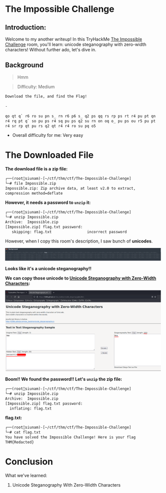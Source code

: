 # The Impossible Challenge

## Introduction:

Welcome to my another writeup! In this TryHackMe [The Impossible Challenge](https://tryhackme.com/room/theimpossiblechallenge) room, you'll learn: unicode steganography with zero-width characters! Without further ado, let's dive in.

## Background

> ‌‌‌‌‍﻿‌‌Hmm‌‌‌‌‍‬‌‍‌‌‌‌‍﻿‌﻿‌‌‌‌‍﻿‌﻿‌‌‌‌‍﻿‍﻿‌‌‌‌‍‬﻿﻿‌‌‌‌‍﻿‌‬‌‌‌‌‍‬‍‌‌‌‌‌‌‬‌‌‌‌‌‌‍‬‬‍‌‌‌‌‍﻿‌﻿‌‌‌‌‌‬‌‌‌‌‌‌‍‬‬‌‌‌‌‌‍‬‌‍‌‌‌‌‍‬‬‌‌‌‌‌‍‬‌‍‌‌‌‌‍‬‍‍‌‌‌‌‍﻿‬‬‌‌‌‌‍﻿‌‌‌‌‌‌‍﻿‬‬

> Difficulty: Medium

```
Download the file, and find the Flag!

-

qo qt q` r6 ro su pn s_ rn r6 p6 s_ q2 ps qq rs rp ps rt r4 pu pt qn r4 rq pt q` so pu ps r4 sq pu ps q2 su rn on oq o_ pu ps ou r5 pu pt r4 sr rp qt pu rs q2 qt r4 r4 ro su pq o5
```

- Overall difficulty for me: Very easy

# The Downloaded File

**The download file is a zip file:**
```
┌──(root🌸siunam)-[~/ctf/thm/ctf/The-Impossible-Challenge]
└─# file Impossible.zip  
Impossible.zip: Zip archive data, at least v2.0 to extract, compression method=deflate
```

**However, it needs a password to `unzip` it:**
```
┌──(root🌸siunam)-[~/ctf/thm/ctf/The-Impossible-Challenge]
└─# unzip Impossible.zip 
Archive:  Impossible.zip
[Impossible.zip] flag.txt password: 
   skipping: flag.txt                incorrect password
```

However, when I copy this room's description, I saw bunch of **unicodes**.

![](https://github.com/siunam321/CTF-Writeups/blob/main/TryHackMe/The-Impossible-Challenge/images/a1.png)

**Looks like it's a unicode steganography!!**

**We can copy those unicode to [Unicode Steganography with Zero-Width Characters](https://330k.github.io/misc_tools/unicode_steganography.html):**

![](https://github.com/siunam321/CTF-Writeups/blob/main/TryHackMe/The-Impossible-Challenge/images/a2.png)

**Boom!! We found the password!! Let's `unzip` the zip file:**
```
┌──(root🌸siunam)-[~/ctf/thm/ctf/The-Impossible-Challenge]
└─# unzip Impossible.zip 
Archive:  Impossible.zip
[Impossible.zip] flag.txt password: 
  inflating: flag.txt                
```

**flag.txt:**
```
┌──(root🌸siunam)-[~/ctf/thm/ctf/The-Impossible-Challenge]
└─# cat flag.txt      
You have solved the Impossible Challenge! Here is your flag THM{Redacted}
```

# Conclusion

What we've learned:

1. Unicode Steganography With Zero-Width Characters